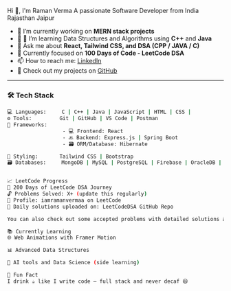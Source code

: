 Hi 👋, I'm Raman Verma
A passionate Software Developer from India Rajasthan Jaipur

- 🔭 I’m currently working on **MERN stack projects**
- 🌱 📘 I’m learning Data Structures and Algorithms using **C++** and **Java**
- 💬 Ask me about **React, Tailwind CSS, and DSA (CPP / JAVA / C)**
- 🧠 Currently focused on **100 Days of Code - LeetCode DSA**
- 📫 How to reach me: [LinkedIn](https://www.linkedin.com/in/raman-verma-5676ba2a8)
- 📁 Check out my projects on [GitHub](https://github.com/iamramanvermaa)

---

### 🛠️ Tech Stack

```bash
💻 Languages:     C | C++ | Java | JavaScript | HTML | CSS |  
⚙️ Tools:         Git | GitHub | VS Code | Postman  
🧰 Frameworks:
                  - 💻 Frontend: React
                  - 🔙 Backend: Express.js | Spring Boot
                  - 🗃️ ORM/Database: Hibernate

🎨 Styling:       Tailwind CSS | Bootstrap  
🗃️ Databases:     MongoDB | MySQL | PostgreSQL | Firebase | OracleDB | Microsoft SQL Server


📈 LeetCode Progress
📅 200 Days of LeetCode DSA Journey
🔓 Problems Solved: X+ (update this regularly)
📌 Profile: iamramanvermaa on LeetCode
📘 Daily solutions uploaded on: LeetCodeDSA GitHub Repo

You can also check out some accepted problems with detailed solutions and time complexity analysis.

📚 Currently Learning
🌐 Web Animations with Framer Motion

📊 Advanced Data Structures

🧠 AI tools and Data Science (side learning)

🌟 Fun Fact
I drink ☕ like I write code — full stack and never decaf 😄

